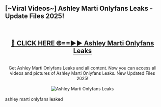 <h2>[~Viral Videos~] Ashley Marti Onlyfans Leaks - Update Files 2025!</h2>
<br>
<div align="center">
<h2><a href="https://betterlinks.top/A2PfLJ" rel="nofollow">🔴 CLICK HERE 🌐==►► Ashley Marti Onlyfans Leaks</a></h2>
<br>
Get Ashley Marti Onlyfans Leaks and all content. Now you can access all videos and pictures of Ashley Marti Onlyfans Leaks. New Updated Files 2025!
<br>
<br>
<a href="https://betterlinks.top/A2PfLJ" rel="nofollow" data-target="animated-image.originalLink"><img src="https://i.ibb.co.com/WyWwxjT/player-gif2.gif" alt="Ashley Marti Onlyfans Leaks" style="max-width: 100%; display: inline-block;" data-target="animated-image.originalImage"></a>
</div>
<br>
ashley marti onlyfans leaked